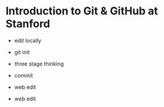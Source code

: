 # Introduction to Git & GitHub at Stanford

* edit locally
* git init
* three stage thinking
* commit

* web edit
* web edit
